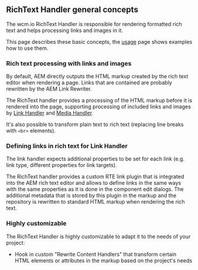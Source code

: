 ## RichText Handler general concepts

The wcm.io RichText Handler is responsible for rendering formatted rich text and helps processing links and images in it.

This page describes these basic concepts, the [usage][usage] page shows examples how to use them.


### Rich text processing with links and images

By default, AEM directly outputs the HTML markup created by the rich text editor when rendering a page. Links that are contained are probably rewritten by the AEM Link Rewriter.

The RichText handler provides a processing of the HTML markup before it is rendered into the page, supporting processing of included links and images by [Link Handler][link-handler] and [Media Handler][media-handler].

It's also possible to transform plain text to rich text (replacing line breaks with `<br>` elements).


### Defining links in rich text for Link Handler

The link handler expects additional properties to be set for each link (e.g. link type, different properties for link targets).

The RichText handler provides a custom RTE link plugin that is integrated into the AEM rich text editor and allows to define links in the same ways with the same properties as it is done in the component edit dialogs. The additional metadata that is stored by this plugin in the markup and the repository is rewritten to standard HTML markup when rendering the rich text.


### Highly customizable

The RichText Handler is highly customizable to adapt it to the needs of your project:

* Hook in custom "Rewrite Content Handlers" that transform certain HTML elements or attributes in the markup based on the project's needs


[usage]: usage.html
[link-handler]: ../link/
[media-handler]: ../media/
